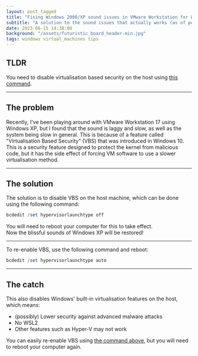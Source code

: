 ```yaml
---
layout: post_tagged
title: "Fixing Windows 2000/XP sound issues in VMware Workstation for Windows 10/11"
subtitle: "A solution to the sound issues that actually works (as of posting), no magic tools required!"
date: 2023-06-15 14:38:00
background: "/assets/futuristic_board_header-min.jpg"
tags: windows virtual_machines tips
---
```


## TLDR

You need to disable virtualisation based security on the host using [this command](#command).

---

## The problem

Recently, I've been playing around with VMware Workstation 17 using Windows XP, but I found that the sound is laggy and slow, as well as the system being slow in general. This is because of a feature called "Virtualisation Based Security" (VBS) that was introduced in Windows 10. This is a security feature designed to protect the kernel from malicious code, but it has the side effect of forcing VM software to use a slower virtualisation method.

---

## The solution

The solution is to disable VBS on the host machine, which can be done using the following command:

<a name="command"></a>

```powershell
bcdedit /set hypervisorlaunchtype off
```

You will need to reboot your computer for this to take effect.<br />
Now the blissful sounds of Windows XP will be restored!

---

To re-enable VBS, use the following command and reboot:

<a name="revert-command"></a>

```powershell
bcdedit /set hypervisorlaunchtype auto
```

---

## The catch

This also disables Windows' built-in virtualisation features on the host, which means:

- (possibly) Lower security against advanced malware attacks
- No WSL2
- Other features such as Hyper-V may not work

You can easily re-enable VBS using [the command above](#revert-command), but you will need to reboot your computer again.
